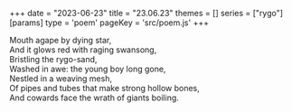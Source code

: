 +++
date = "2023-06-23"
title = "23.06.23"
themes = []
series = ["rygo"]
[params]
  type = 'poem'
  pageKey = 'src/poem.js'
+++

Mouth agape by dying star,  
And it glows red with raging swansong,  
Bristling the rygo-sand,  
Washed in awe: the young boy long gone,  
Nestled in a weaving mesh,  
Of pipes and tubes that make strong hollow bones,  
And cowards face the wrath of giants boiling.
